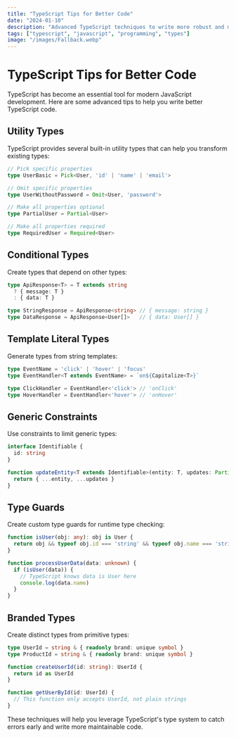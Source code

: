 ```yaml
---
title: "TypeScript Tips for Better Code"
date: "2024-01-10"
description: "Advanced TypeScript techniques to write more robust and maintainable code."
tags: ["typescript", "javascript", "programming", "types"]
image: "/images/Fallback.webp"
---
```


# TypeScript Tips for Better Code

TypeScript has become an essential tool for modern JavaScript development. Here are some advanced tips to help you write better TypeScript code.

## Utility Types

TypeScript provides several built-in utility types that can help you transform existing types:

```typescript
// Pick specific properties
type UserBasic = Pick<User, 'id' | 'name' | 'email'>

// Omit specific properties
type UserWithoutPassword = Omit<User, 'password'>

// Make all properties optional
type PartialUser = Partial<User>

// Make all properties required
type RequiredUser = Required<User>
```

## Conditional Types

Create types that depend on other types:

```typescript
type ApiResponse<T> = T extends string 
  ? { message: T } 
  : { data: T }

type StringResponse = ApiResponse<string> // { message: string }
type DataResponse = ApiResponse<User[]>   // { data: User[] }
```

## Template Literal Types

Generate types from string templates:

```typescript
type EventName = 'click' | 'hover' | 'focus'
type EventHandler<T extends EventName> = `on${Capitalize<T>}`

type ClickHandler = EventHandler<'click'> // 'onClick'
type HoverHandler = EventHandler<'hover'> // 'onHover'
```

## Generic Constraints

Use constraints to limit generic types:

```typescript
interface Identifiable {
  id: string
}

function updateEntity<T extends Identifiable>(entity: T, updates: Partial<T>): T {
  return { ...entity, ...updates }
}
```

## Type Guards

Create custom type guards for runtime type checking:

```typescript
function isUser(obj: any): obj is User {
  return obj && typeof obj.id === 'string' && typeof obj.name === 'string'
}

function processUserData(data: unknown) {
  if (isUser(data)) {
    // TypeScript knows data is User here
    console.log(data.name)
  }
}
```

## Branded Types

Create distinct types from primitive types:

```typescript
type UserId = string & { readonly brand: unique symbol }
type ProductId = string & { readonly brand: unique symbol }

function createUserId(id: string): UserId {
  return id as UserId
}

function getUserById(id: UserId) {
  // This function only accepts UserId, not plain strings
}
```

These techniques will help you leverage TypeScript's type system to catch errors early and write more maintainable code.
